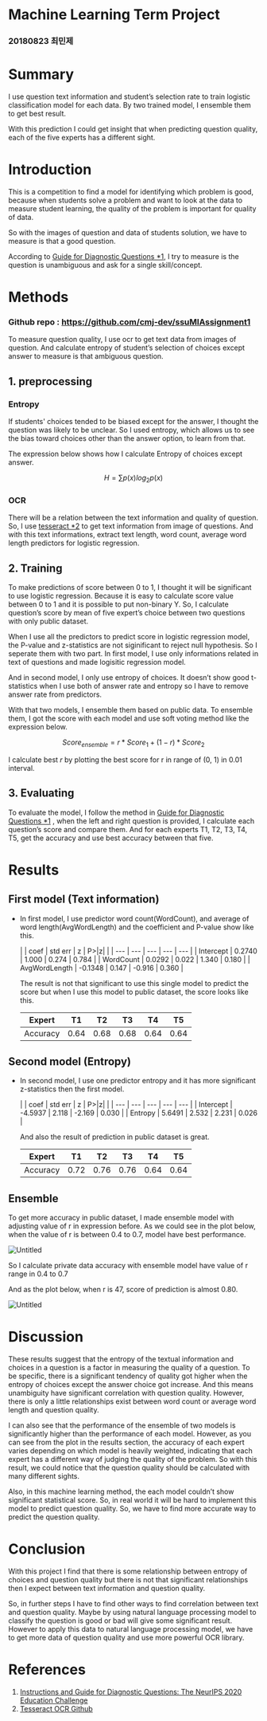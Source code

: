 # Machine Learning Term Project

### 20180823 최민제

# Summary

I use question text information and student’s selection rate to train logistic classification model for each data. By two trained model, I ensemble them to get best result.

With this prediction I could get insight that when predicting question quality, each of the five experts has a different sight.

# Introduction

This is a competition to find a model for identifying which problem is good, because when students solve a problem and want to look at the data to measure student learning, the quality of the problem is important for quality of data.

So with the images of question and data of students solution, we have to measure is that a good question.

According to <u>Guide for Diagnostic Questions *1</u>, I try to measure is the question is unambiguous and ask for a single skill/concept.

# Methods

### Github repo : https://github.com/cmj-dev/ssuMlAssignment1

To measure question quality, I use ocr to get text data from images of question. And calculate entropy of student’s selection of choices except answer to measure is that ambiguous question.

## 1. preprocessing

### Entropy

If students' choices tended to be biased except for the answer, I thought the question was likely to be unclear. So I used entropy, which allows us to see the bias toward choices other than the answer option, to learn from that.

The expression below shows how I calculate Entropy of choices except answer.

$$
H = \sum p(x)log_2p(x)
$$

### OCR

There will be a relation between the text information and quality of question. So, I use <u>tesseract *2</u> to get text information from image of questions. And with this text informations, extract text length, word count, average word length predictors for logistic regression.

## 2. Training

To make predictions of score between 0 to 1, I thought it will be significant to use logistic regression. Because it is easy to calculate score value between 0 to 1 and it is possible to put non-binary Y. So, I calculate question’s score by mean of five expert’s choice between two questions with only public dataset.

When I use all the predictors to predict score in logistic regression model, the P-value and z-statistics are not siginificant to reject null hypothesis. So I seperate them with two part. In first model, I use only informations related in text of questions and made logisitic regression model.

And in second model, I only use entropy of choices. It doesn’t show good t-statistics when I use both of answer rate and entropy so I have to remove answer rate from predictors.

With that two models, I ensemble them based on public data. To ensemble them, I got the score with each model and use soft voting method like the expression below.

$$
Score_{ensemble} = r*Score_1 + (1-r)*Score_2
$$

I calculate best $r$ by plotting the best score for r in range of (0, 1)  in 0.01 interval.

## 3. Evaluating

To evaluate the model, I follow the method in <u>Guide for Diagnostic Questions *1</u> , when the left and right question is provided, I calculate each question’s score and compare them. And for each experts T1, T2, T3, T4, T5, get the accuracy and use best accuracy between that five.

# Results

## First model (Text information)

- In first model, I use predictor word count(WordCount), and average of word length(AvgWordLength) and the coefficient and P-value show like this.
    
    
    |  | coef | std err | z | P>|z| |
    | --- | --- | --- | --- | --- |
    | Intercept | 0.2740 | 1.000 | 0.274 | 0.784 |
    | WordCount | 0.0292 | 0.022 | 1.340 | 0.180 |
    | AvgWordLength | -0.1348 | 0.147 | -0.916 | 0.360 |
    
    The result is not that significant to use this single model to predict the score but when I use this model to public dataset, the score looks like this.
    
    | Expert | T1 | T2 | T3 | T4 | T5 |
    | --- | --- | --- | --- | --- | --- |
    | Accuracy | 0.64 | 0.68 | 0.68 | 0.64 | 0.64 |

## Second model (Entropy)

- In second model, I use one predictor entropy and it has more significant z-statistics then the first model.
    
    
    |  | coef | std err | z | P>|z| |
    | --- | --- | --- | --- | --- |
    | Intercept | -4.5937 | 2.118 | -2.169 | 0.030 |
    | Entropy | 5.6491 | 2.532 | 2.231 | 0.026 |
    
    And also the result of prediction in public dataset is great.
    
    | Expert | T1 | T2 | T3 | T4 | T5 |
    | --- | --- | --- | --- | --- | --- |
    | Accuracy | 0.72 | 0.76 | 0.76 | 0.64 | 0.64 |

## **Ensemble**

To get more accuracy in public dataset, I made ensemble model with adjusting value of r in expression before. As we could see in the plot below, when the value of r is between 0.4 to 0.7, model have best performance.

![Untitled](./img/Untitled.png)

So I calculate private data accuracy with ensemble model have value of r range in 0.4 to 0.7

And as the plot below, when r is 47, score of prediction is almost 0.80.

![Untitled](./img/Untitled%201.png)

# Discussion

These results suggest that the entropy of the textual information and choices in a question is a factor in measuring the quality of a question. To be specific, there is a significant tendency of quality got higher when the entropy of choices except the answer choice got increase. And this means unambiguity have significant correlation with question quality. However, there is only a little relationships exist between word count or average word length and question quality.

I can also see that the performance of the ensemble of two models is significantly higher than the performance of each model. However, as you can see from the plot in the results section, the accuracy of each expert varies depending on which model is heavily weighted, indicating that each expert has a different way of judging the quality of the problem. So with this result, we could notice that the question quality should be calculated with many different sights.

Also, in this machine learning method, the each model couldn’t show significant statistical score. So, in real world it will be hard to implement this model to predict question quality. So, we have to find more accurate way to predict the question quality.

# Conclusion

With this project I find that there is some relationship between entropy of choices and question quality but there is not that significant relationships then I expect between text information and question quality.

So, in further steps I have to find other ways to find correlation between text and question quality. Maybe by using natural language processing model to classify the question is good or bad will give some significant result. However to apply this data to natural language processing model, we have to get more data of question quality and use more powerful OCR library. 

# References

1. [Instructions and Guide for Diagnostic Questions: The NeurIPS 2020 Education Challenge](https://arxiv.org/abs/2007.12061)
2. [Tesseract OCR Github](https://github.com/tesseract-ocr/tesseract)